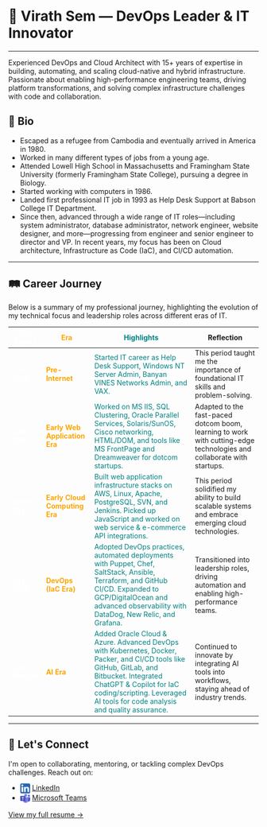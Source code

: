# 🌟 **Virath Sem — DevOps Leader & IT Innovator**

---

Experienced DevOps and Cloud Architect with 15+ years of expertise in building, automating, and scaling cloud-native and hybrid infrastructure. Passionate about enabling high-performance engineering teams, driving platform transformations, and solving complex infrastructure challenges with code and collaboration.

## 🧬 Bio

- Escaped as a refugee from Cambodia and eventually arrived in America in 1980.
- Worked in many different types of jobs from a young age.
- Attended Lowell High School in Massachusetts and Framingham State University (formerly Framingham State College), pursuing a degree in Biology.
- Started working with computers in 1986.
- Landed first professional IT job in 1993 as Help Desk Support at Babson College IT Department.
- Since then, advanced through a wide range of IT roles—including system administrator, database administrator, network engineer, website designer, and more—progressing from engineer and senior engineer to director and VP. In recent years, my focus has been on Cloud architecture, Infrastructure as Code (IaC), and CI/CD automation.

---

## 🛤️ Career Journey

Below is a summary of my professional journey, highlighting the evolution of my technical focus and leadership roles across different eras of IT.

| <span style="color:white;">Time Period</span>       | <span style="color:orange;">Era</span>                     | <span style="color:teal;">Highlights</span>                                                                                     | Reflection                                                                                     |
|-------------------|-------------------------|-----------------------------------------------------------------------------------------------|------------------------------------------------------------------------------------------------|
| **<span style="color:white;">1993-1996</span>**     | **<span style="color:orange;">Pre-Internet</span>**        | <span style="color:teal;">Started IT career as Help Desk Support, Windows NT Server Admin, Banyan VINES Networks Admin, and VAX.</span> | This period taught me the importance of foundational IT skills and problem-solving.           |
| **<span style="color:white;">1997-2005</span>**     | **<span style="color:orange;">Early Web Application Era</span>** | <span style="color:teal;">Worked on MS IIS, SQL Clustering, Oracle Parallel Services, Solaris/SunOS, Cisco networking, HTML/DOM, and tools like MS FrontPage and Dreamweaver for dotcom startups.</span> | Adapted to the fast-paced dotcom boom, learning to work with cutting-edge technologies and collaborate with startups. |
| **<span style="color:white;">2006-2012</span>**     | **<span style="color:orange;">Early Cloud Computing Era</span>** | <span style="color:teal;">Built web application infrastructure stacks on AWS, Linux, Apache, PostgreSQL, SVN, and Jenkins. Picked up JavaScript and worked on web service & e-commerce API integrations.</span> | This period solidified my ability to build scalable systems and embrace emerging cloud technologies. |
| **<span style="color:white;">2013-2022</span>**     | **<span style="color:orange;">DevOps (IaC Era)</span>**    | <span style="color:teal;">Adopted DevOps practices, automated deployments with Puppet, Chef, SaltStack, Ansible, Terraform, and GitHub CI/CD. Expanded to GCP/DigitalOcean and advanced observability with DataDog, New Relic, and Grafana.</span> | Transitioned into leadership roles, driving automation and enabling high-performance teams.     |
| **<span style="color:white;">2018-Present</span>**  | **<span style="color:orange;">AI Era</span>**              | <span style="color:teal;">Added Oracle Cloud & Azure. Advanced DevOps with Kubernetes, Docker, Packer, and CI/CD tools like GitHub, GitLab, and Bitbucket. Integrated ChatGPT & Copilot for IaC coding/scripting. Leveraged AI tools for code analysis and quality assurance.</span> | Continued to innovate by integrating AI tools into workflows, staying ahead of industry trends. |

---

## 📎 Let's Connect

I'm open to collaborating, mentoring, or tackling complex DevOps challenges. Reach out on:

- <img src="./artifacts/5296501_linkedin_network_linkedin logo_icon.png" alt="LinkedIn" width="20" style="vertical-align:middle;"/> [LinkedIn](https://www.linkedin.com/in/virathsem/)
- <img src="./artifacts/6296667_microsoft_office_office 365_teams_icon.png" alt="Microsoft Teams" width="20" style="vertical-align:middle;"/> [Microsoft Teams](https://teams.microsoft.com/l/chat/0/0?users=virath@gmail.com)

[View my full resume &rarr;](./resume.md)

